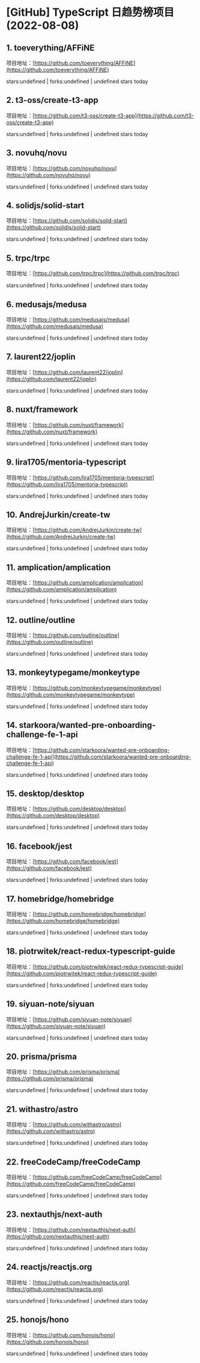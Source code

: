 # [GitHub] TypeScript 日趋势榜项目(2022-08-08)

## 1. toeverything/AFFiNE 

项目地址：[https://github.com/toeverything/AFFiNE](https://github.com/toeverything/AFFiNE)

stars:undefined | forks:undefined | undefined stars today 



## 2. t3-oss/create-t3-app 

项目地址：[https://github.com/t3-oss/create-t3-app](https://github.com/t3-oss/create-t3-app)

stars:undefined | forks:undefined | undefined stars today 



## 3. novuhq/novu 

项目地址：[https://github.com/novuhq/novu](https://github.com/novuhq/novu)

stars:undefined | forks:undefined | undefined stars today 



## 4. solidjs/solid-start 

项目地址：[https://github.com/solidjs/solid-start](https://github.com/solidjs/solid-start)

stars:undefined | forks:undefined | undefined stars today 



## 5. trpc/trpc 

项目地址：[https://github.com/trpc/trpc](https://github.com/trpc/trpc)

stars:undefined | forks:undefined | undefined stars today 



## 6. medusajs/medusa 

项目地址：[https://github.com/medusajs/medusa](https://github.com/medusajs/medusa)

stars:undefined | forks:undefined | undefined stars today 



## 7. laurent22/joplin 

项目地址：[https://github.com/laurent22/joplin](https://github.com/laurent22/joplin)

stars:undefined | forks:undefined | undefined stars today 



## 8. nuxt/framework 

项目地址：[https://github.com/nuxt/framework](https://github.com/nuxt/framework)

stars:undefined | forks:undefined | undefined stars today 



## 9. lira1705/mentoria-typescript 

项目地址：[https://github.com/lira1705/mentoria-typescript](https://github.com/lira1705/mentoria-typescript)

stars:undefined | forks:undefined | undefined stars today 



## 10. AndrejJurkin/create-tw 

项目地址：[https://github.com/AndrejJurkin/create-tw](https://github.com/AndrejJurkin/create-tw)

stars:undefined | forks:undefined | undefined stars today 



## 11. amplication/amplication 

项目地址：[https://github.com/amplication/amplication](https://github.com/amplication/amplication)

stars:undefined | forks:undefined | undefined stars today 



## 12. outline/outline 

项目地址：[https://github.com/outline/outline](https://github.com/outline/outline)

stars:undefined | forks:undefined | undefined stars today 



## 13. monkeytypegame/monkeytype 

项目地址：[https://github.com/monkeytypegame/monkeytype](https://github.com/monkeytypegame/monkeytype)

stars:undefined | forks:undefined | undefined stars today 



## 14. starkoora/wanted-pre-onboarding-challenge-fe-1-api 

项目地址：[https://github.com/starkoora/wanted-pre-onboarding-challenge-fe-1-api](https://github.com/starkoora/wanted-pre-onboarding-challenge-fe-1-api)

stars:undefined | forks:undefined | undefined stars today 



## 15. desktop/desktop 

项目地址：[https://github.com/desktop/desktop](https://github.com/desktop/desktop)

stars:undefined | forks:undefined | undefined stars today 



## 16. facebook/jest 

项目地址：[https://github.com/facebook/jest](https://github.com/facebook/jest)

stars:undefined | forks:undefined | undefined stars today 



## 17. homebridge/homebridge 

项目地址：[https://github.com/homebridge/homebridge](https://github.com/homebridge/homebridge)

stars:undefined | forks:undefined | undefined stars today 



## 18. piotrwitek/react-redux-typescript-guide 

项目地址：[https://github.com/piotrwitek/react-redux-typescript-guide](https://github.com/piotrwitek/react-redux-typescript-guide)

stars:undefined | forks:undefined | undefined stars today 



## 19. siyuan-note/siyuan 

项目地址：[https://github.com/siyuan-note/siyuan](https://github.com/siyuan-note/siyuan)

stars:undefined | forks:undefined | undefined stars today 



## 20. prisma/prisma 

项目地址：[https://github.com/prisma/prisma](https://github.com/prisma/prisma)

stars:undefined | forks:undefined | undefined stars today 



## 21. withastro/astro 

项目地址：[https://github.com/withastro/astro](https://github.com/withastro/astro)

stars:undefined | forks:undefined | undefined stars today 



## 22. freeCodeCamp/freeCodeCamp 

项目地址：[https://github.com/freeCodeCamp/freeCodeCamp](https://github.com/freeCodeCamp/freeCodeCamp)

stars:undefined | forks:undefined | undefined stars today 



## 23. nextauthjs/next-auth 

项目地址：[https://github.com/nextauthjs/next-auth](https://github.com/nextauthjs/next-auth)

stars:undefined | forks:undefined | undefined stars today 



## 24. reactjs/reactjs.org 

项目地址：[https://github.com/reactjs/reactjs.org](https://github.com/reactjs/reactjs.org)

stars:undefined | forks:undefined | undefined stars today 



## 25. honojs/hono 

项目地址：[https://github.com/honojs/hono](https://github.com/honojs/hono)

stars:undefined | forks:undefined | undefined stars today 



